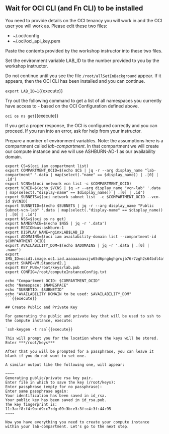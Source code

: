 ## Wait for OCI CLI (and Fn CLI) to be installed

You need to provide details on the OCI tenancy you will work in and the OCI user you will work as. Please edit these two files:

* ~/.oci/config
* ~/.oci/oci_api_key.pem

Paste the contents provided by the workshop instructor into these two files.

Set the environment variable LAB_ID to the number provided to you by the workshop instructor.

Do not continue until you see the file `/root/allSetInBackground` appear. If it appears, then the OCI CLI has been installed and you can continue.

`export LAB_ID=1`{{execute}}

Try out the following command to get a list of all namespaces you currently have access to - based on the OCI Configuration defined above.

`oci os ns get`{{execute}} 

If you get a proper response, the OCI is configured correctly and you can proceed. If you run into an error, ask for help from your instructor.

Prepare a number of environment variables. Note: the assumptions here is a compartment called *lab-compartment*. In that compartment we will create our
compute instance and we will use ASHBURN-AD-1 as our availability domain.

```
export CS=$(oci iam compartment list)
export COMPARTMENT_OCID=$(echo $CS | jq -r --arg display_name "lab-compartment" '.data | map(select(."name" == $display_name)) | .[0] | .id')
export VCNS=$(oci network vcn list -c $COMPARTMENT_OCID)
export VCNID=$(echo $VCNS | jq -r --arg display_name "vcn-lab" '.data | map(select(."display-name" == $display_name)) | .[0] | .id')
export SUBNETS=$(oci network subnet list  -c $COMPARTMENT_OCID --vcn-id $VCNID)
export SUBNETID=$(echo $SUBNETS | jq -r --arg display_name "Public Subnet-vcn-lab" '.data | map(select(."display-name" == $display_name)) | .[0] | .id')
export NSS=$(oci os ns get)
export NAMESPACE=$(echo $NSS | jq -r '.data')
export REGION=us-ashburn-1
export DISPLAY_NAME=nginxLAB$LAB_ID
export ADOMAINS=$(oci iam availability-domain list --compartment-id $COMPARTMENT_OCID)
export AVAILABILITY_DOM=$(echo $ADOMAINS | jq -r '.data | .[0] | .name')
export IMG_ID=ocid1.image.oc1.iad.aaaaaaaavzjw65d6pngbghgrujb76r7zgh2s64bdl4afombrdocn4wdfrwdq
export SHAPE=VM.Standard2.1
export KEY_PUB=/root/keys/lab.pub
export CONFIG=/root/computeInstanceConfig.txt

echo "Compartment OCID: $COMPARTMENT_OCID"
echo "Namespace: $NAMESPACE"
echo "SUBNETID: $SUBNETID"
echo "AVAILABILITY DOMAIN to be used: $AVAILABILITY_DOM"
```{{execute}}

## Create Public and Private Key

For generating the public and private key that will be used to ssh to the compute instance, execute:

`ssh-keygen -t rsa`{{execute}}

This will prompt you for the location where the keys will be stored. Enter ***/root/keys***

After that you will be prompted for a passphrase, you can leave it blank if you do not want to set one.

A similar output like the following one, will appear:

~~~~
Generating public/private rsa key pair.
Enter file in which to save the key (/root/keys):
Enter passphrase (empty for no passphrase):
Enter same passphrase again:
Your identification has been saved in id_rsa.
Your public key has been saved in id_rsa.pub.
The key fingerprint is:
11:3a:f8:f4:9o:d9:c7:dg:09:3b:e3:3f:c4:3f:44:95
~~~~

Now you have everything you need to create your compute instance within your lab-compartment. Let's go to the next step.